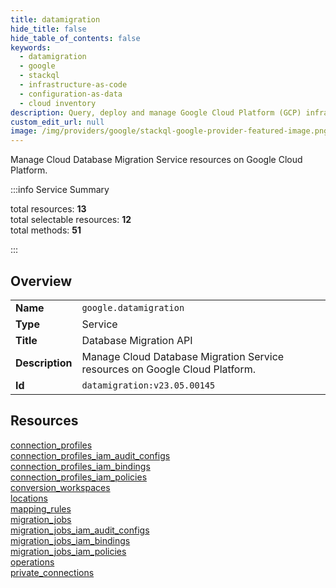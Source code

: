 ```yaml
---
title: datamigration
hide_title: false
hide_table_of_contents: false
keywords:
  - datamigration
  - google
  - stackql
  - infrastructure-as-code
  - configuration-as-data
  - cloud inventory
description: Query, deploy and manage Google Cloud Platform (GCP) infrastructure and resources using SQL
custom_edit_url: null
image: /img/providers/google/stackql-google-provider-featured-image.png
---
```

Manage Cloud Database Migration Service resources on Google Cloud Platform.  
    
:::info Service Summary

<div class="row">
<div class="providerDocColumn">
<span>total resources:&nbsp;<b>13</b></span><br />
<span>total selectable resources:&nbsp;<b>12</b></span><br />
<span>total methods:&nbsp;<b>51</b></span><br />
</div>
</div>

:::

## Overview
<table><tbody>
<tr><td><b>Name</b></td><td><code>google.datamigration</code></td></tr>
<tr><td><b>Type</b></td><td>Service</td></tr>
<tr><td><b>Title</b></td><td>Database Migration API</td></tr>
<tr><td><b>Description</b></td><td>Manage Cloud Database Migration Service resources on Google Cloud Platform.</td></tr>
<tr><td><b>Id</b></td><td><code>datamigration:v23.05.00145</code></td></tr>
</tbody></table>

## Resources
<div class="row">
<div class="providerDocColumn">
<a href="/providers/google/datamigration/connection_profiles/">connection_profiles</a><br />
<a href="/providers/google/datamigration/connection_profiles_iam_audit_configs/">connection_profiles_iam_audit_configs</a><br />
<a href="/providers/google/datamigration/connection_profiles_iam_bindings/">connection_profiles_iam_bindings</a><br />
<a href="/providers/google/datamigration/connection_profiles_iam_policies/">connection_profiles_iam_policies</a><br />
<a href="/providers/google/datamigration/conversion_workspaces/">conversion_workspaces</a><br />
<a href="/providers/google/datamigration/locations/">locations</a><br />
<a href="/providers/google/datamigration/mapping_rules/">mapping_rules</a><br />
</div>
<div class="providerDocColumn">
<a href="/providers/google/datamigration/migration_jobs/">migration_jobs</a><br />
<a href="/providers/google/datamigration/migration_jobs_iam_audit_configs/">migration_jobs_iam_audit_configs</a><br />
<a href="/providers/google/datamigration/migration_jobs_iam_bindings/">migration_jobs_iam_bindings</a><br />
<a href="/providers/google/datamigration/migration_jobs_iam_policies/">migration_jobs_iam_policies</a><br />
<a href="/providers/google/datamigration/operations/">operations</a><br />
<a href="/providers/google/datamigration/private_connections/">private_connections</a><br />
</div>
</div>
